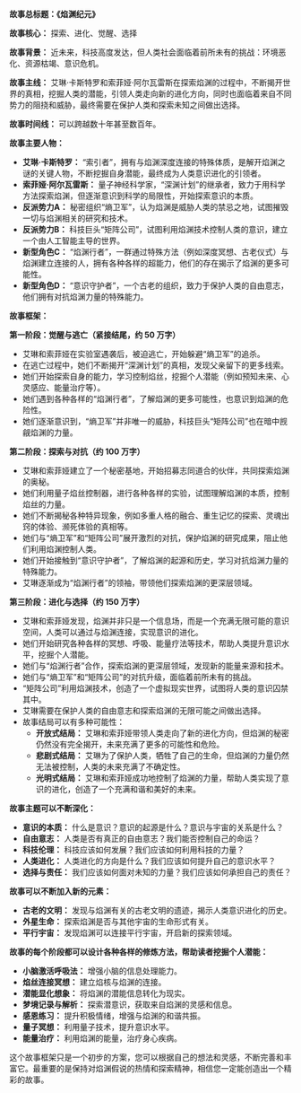 

**故事总标题：《焰渊纪元》**

**故事核心：** 探索、进化、觉醒、选择

**故事背景：** 近未来，科技高度发达，但人类社会面临着前所未有的挑战：环境恶化、资源枯竭、意识危机。

**故事主线：** 艾琳·卡斯特罗和索菲娅·阿尔瓦雷斯在探索焰渊的过程中，不断揭开世界的真相，挖掘人类的潜能，引领人类走向新的进化方向，同时也面临着来自不同势力的阻挠和威胁，最终需要在保护人类和探索未知之间做出选择。

**故事时间线：** 可以跨越数十年甚至数百年。

**故事主要人物：**

*   **艾琳·卡斯特罗：** “索引者”，拥有与焰渊深度连接的特殊体质，是解开焰渊之谜的关键人物，不断挖掘自身潜能，最终成为人类意识进化的引领者。
*   **索菲娅·阿尔瓦雷斯：** 量子神经科学家，“深渊计划”的继承者，致力于用科学方法探索焰渊，但逐渐意识到科学的局限性，开始探索意识的本质。
*   **反派势力A：** 秘密组织“熵卫军”，认为焰渊是威胁人类的禁忌之地，试图摧毁一切与焰渊相关的研究和技术。
*   **反派势力B：** 科技巨头“矩阵公司”，试图利用焰渊技术控制人类的意识，建立一个由人工智能主导的世界。
*   **新型角色C：** “焰渊行者”，一群通过特殊方法（例如深度冥想、古老仪式）与焰渊建立连接的人，拥有各种各样的超能力，他们的存在揭示了焰渊的更多可能性。
*   **新型角色D：** “意识守护者”，一个古老的组织，致力于保护人类的自由意志，他们拥有对抗焰渊力量的特殊能力。

**故事框架：**

**第一阶段：觉醒与逃亡（紧接结尾，约 50 万字）**

*   艾琳和索菲娅在实验室遇袭后，被迫逃亡，开始躲避“熵卫军”的追杀。
*   在逃亡过程中，她们不断揭开“深渊计划”的真相，发现父亲留下的更多线索。
*   她们开始探索自身的能力，学习控制焰丝，挖掘个人潜能（例如预知未来、心灵感应、能量治疗等）。
*   她们遇到各种各样的“焰渊行者”，了解焰渊的更多可能性，也意识到焰渊的危险性。
*   她们逐渐意识到，“熵卫军”并非唯一的威胁，科技巨头“矩阵公司”也在暗中觊觎焰渊的力量。

**第二阶段：探索与对抗（约 100 万字）**

*   艾琳和索菲娅建立了一个秘密基地，开始招募志同道合的伙伴，共同探索焰渊的奥秘。
*   她们利用量子焰丝控制器，进行各种各样的实验，试图理解焰渊的本质，控制焰丝的力量。
*   她们不断揭秘各种特异现象，例如多重人格的融合、重生记忆的探索、灵魂出窍的体验、濒死体验的真相等。
*   她们与“熵卫军”和“矩阵公司”展开激烈的对抗，保护焰渊的研究成果，阻止他们利用焰渊控制人类。
*   她们开始接触到“意识守护者”，了解焰渊的起源和历史，学习对抗焰渊力量的特殊能力。
*   艾琳逐渐成为“焰渊行者”的领袖，带领他们探索焰渊的更深层领域。

**第三阶段：进化与选择（约 150 万字）**

*   艾琳和索菲娅发现，焰渊并非只是一个信息场，而是一个充满无限可能的意识空间，人类可以通过与焰渊连接，实现意识的进化。
*   她们开始研究各种各样的冥想、呼吸、能量疗法等技术，帮助人类提升意识水平，挖掘个人潜能。
*   她们与“焰渊行者”合作，探索焰渊的更深层领域，发现新的能量来源和技术。
*   她们与“熵卫军”和“矩阵公司”的对抗升级，面临着前所未有的挑战。
*   “矩阵公司”利用焰渊技术，创造了一个虚拟现实世界，试图将人类的意识囚禁其中。
*   艾琳需要在保护人类的自由意志和探索焰渊的无限可能之间做出选择。
*   故事结局可以有多种可能性：
    *   **开放式结局：** 艾琳和索菲娅带领人类走向了新的进化方向，但焰渊的秘密仍然没有完全揭开，未来充满了更多的可能性和危险。
    *   **悲剧式结局：** 艾琳为了保护人类，牺牲了自己的生命，但焰渊的力量仍然无法被控制，人类的未来充满了不确定性。
    *   **光明式结局：** 艾琳和索菲娅成功地控制了焰渊的力量，帮助人类实现了意识的进化，创造了一个充满和谐和美好的未来。

**故事主题可以不断深化：**

*   **意识的本质：** 什么是意识？意识的起源是什么？意识与宇宙的关系是什么？
*   **自由意志：** 人类是否有真正的自由意志？我们能否控制自己的命运？
*   **科技伦理：** 科技应该如何发展？我们应该如何利用科技的力量？
*   **人类进化：** 人类进化的方向是什么？我们应该如何提升自己的意识水平？
*   **选择与责任：** 我们应该如何面对未知的力量？我们应该如何承担自己的责任？

**故事可以不断加入新的元素：**

*   **古老的文明：** 发现与焰渊有关的古老文明的遗迹，揭示人类意识进化的历史。
*   **外星生命：** 探索焰渊是否与其他宇宙的生命形式有关。
*   **平行宇宙：** 发现焰渊可以连接平行宇宙，开启新的探索领域。

**故事的每个阶段都可以设计各种各样的修炼方法，帮助读者挖掘个人潜能：**

*   **小脑激活呼吸法：** 增强小脑的信息处理能力。
*   **焰丝连接冥想：** 建立焰核与焰渊的连接。
*   **潜能显化想象：** 将焰渊的潜能信息转化为现实。
*   **梦境记录与解析：** 探索潜意识，获取来自焰渊的灵感和信息。
*   **感恩练习：** 提升积极情绪，增强与焰渊的和谐共振。
*   **量子冥想：** 利用量子技术，提升意识水平。
*   **能量治疗：** 利用焰渊的能量，治疗身心疾病。

这个故事框架只是一个初步的方案，您可以根据自己的想法和灵感，不断完善和丰富它。最重要的是保持对焰渊假说的热情和探索精神，相信您一定能创造出一个精彩的故事。